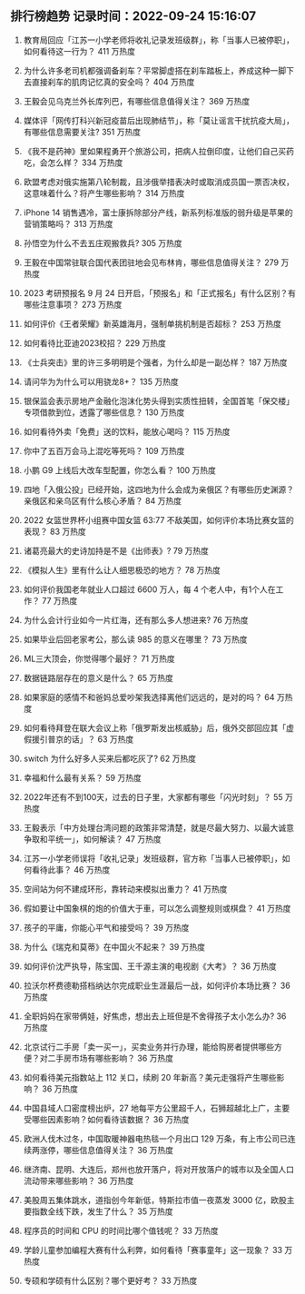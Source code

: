 
## 排行榜趋势 记录时间：2022-09-24 15:16:07
  
  1. 教育局回应「江苏一小学老师将收礼记录发班级群」，称「当事人已被停职」，如何看待这一行为？ 411 万热度
    
  2. 为什么许多老司机都强调备刹车？平常脚虚搭在刹车踏板上，养成这种一脚下去直接刹车的肌肉记忆真的安全吗？ 404 万热度
    
  3. 王毅会见乌克兰外长库列巴，有哪些信息值得关注？ 369 万热度
    
  4. 媒体评「网传打科兴新冠疫苗后出现肺结节」，称「莫让谣言干扰抗疫大局」，有哪些信息需要关注? 351 万热度
    
  5. 《我不是药神》里如果程勇开个旅游公司，把病人拉倒印度，让他们自己买药吃，会怎么样？ 334 万热度
    
  6. 欧盟考虑对俄实施第八轮制裁，且涉俄举措表决时或取消成员国一票否决权，这意味着什么？将产生哪些影响？ 314 万热度
    
  7. iPhone 14 销售遇冷，富士康拆除部分产线，新系列标准版的弱升级是苹果的营销策略吗？ 313 万热度
    
  8. 孙悟空为什么不去五庄观搬救兵? 305 万热度
    
  9. 王毅在中国常驻联合国代表团驻地会见布林肯，哪些信息值得关注？ 279 万热度
    
  10. 2023 考研预报名 9 月 24 日开启，「预报名」和「正式报名」有什么区别？有哪些注意事项？ 273 万热度
    
  11. 如何评价《王者荣耀》新英雄海月，强制单挑机制是否超标？ 253 万热度
    
  12. 如何看待比亚迪2023校招？ 229 万热度
    
  13. 《士兵突击》里的许三多明明是个强者，为什么却是一副怂样？ 187 万热度
    
  14. 请问华为为什么可以用骁龙8+？ 135 万热度
    
  15. 银保监会表示房地产金融化泡沫化势头得到实质性扭转，全国首笔「保交楼」专项借款到位，透露了哪些信息？ 130 万热度
    
  16. 如何看待外卖「免费」送的饮料，能放心喝吗？ 115 万热度
    
  17. 你中了五百万会马上混吃等死吗？ 109 万热度
    
  18. 小鹏 G9 上线后大改车型配置，你怎么看？ 100 万热度
    
  19. 四地「入俄公投」已经开始，这四地为什么会成为亲俄区？有哪些历史渊源？亲俄区和亲乌区有什么核心矛盾？ 84 万热度
    
  20. 2022 女篮世界杯小组赛中国女篮 63:77 不敌美国，如何评价本场比赛女篮的表现？ 83 万热度
    
  21. 诸葛亮最大的史诗加持是不是《出师表》? 79 万热度
    
  22. 《模拟人生》里有什么让人细思极恐的地方？ 78 万热度
    
  23. 如何评价我国老年就业人口超过 6600 万人，每 4 个老人中，有1个人在工作？ 77 万热度
    
  24. 为什么会计行业如今一片红海，还有那么多人想进来? 76 万热度
    
  25. 如果毕业后回老家考公，那么读 985 的意义在哪里？ 73 万热度
    
  26. ML三大顶会，你觉得哪个最好？ 71 万热度
    
  27. 数据链路层存在的意义是什么？ 65 万热度
    
  28. 如果家庭的感情不和爸妈总爱吵架我选择离他们远远的，是对的吗？ 64 万热度
    
  29. 如何看待拜登在联大会议上称「俄罗斯发出核威胁」后，俄外交部回应其「虚假援引普京的话」？ 63 万热度
    
  30. switch 为什么好多人买来后都吃灰了? 62 万热度
    
  31. 幸福和什么最有关系？ 59 万热度
    
  32. 2022年还有不到100天，过去的日子里，大家都有哪些「闪光时刻」？ 55 万热度
    
  33. 王毅表示「中方处理台湾问题的政策非常清楚，就是尽最大努力、以最大诚意争取和平统一」，如何解读？ 47 万热度
    
  34. 江苏一小学老师误将「收礼记录」发班级群，官方称「当事人已被停职」，如何看待此事？ 46 万热度
    
  35. 空间站为何不建成环形，靠转动来模拟出重力？ 41 万热度
    
  36. 假如要让中国象棋的炮的价值大于車，可以怎么调整规则或棋盘？ 41 万热度
    
  37. 孩子的平庸，你能心平气和接受吗？ 39 万热度
    
  38. 为什么《瑞克和莫蒂》在中国火不起来？ 39 万热度
    
  39. 如何评价沈严执导，陈宝国、王千源主演的电视剧《大考》？ 36 万热度
    
  40. 拉沃尔杯费德勒搭档纳达尔完成职业生涯最后一战，如何评价本场比赛？ 36 万热度
    
  41. 全职妈妈在家带俩娃，好焦虑，想出去上班但是不舍得孩子太小怎么办? 36 万热度
    
  42. 北京试行二手房「卖一买一」，买卖业务并行办理，能给购房者提供哪些方便？对二手房市场有哪些影响？ 36 万热度
    
  43. 如何看待美元指数站上 112 关口，续刷 20 年新高？美元走强将产生哪些影响？ 36 万热度
    
  44. 中国县域人口密度榜出炉，27 地每平方公里超千人，石狮超越北上广，主要受哪些因素影响？如何看待该数据？ 36 万热度
    
  45. 欧洲人伐木过冬，中国取暖神器电热毯一个月出口 129 万条，有上市公司已连续两涨停，哪些信息值得关注？ 36 万热度
    
  46. 继济南、昆明、大连后，郑州也放开落户，将对开放落户的城市以及全国人口流动带来哪些影响？ 36 万热度
    
  47. 美股周五集体跳水，道指创今年新低，特斯拉市值一夜蒸发 3000 亿，欧股主要指数全线下跌，发生了什么？ 35 万热度
    
  48. 程序员的时间和 CPU 的时间比哪个值钱呢？ 33 万热度
    
  49. 学龄儿童参加编程大赛有什么利弊，如何看待「赛事童年」这一现象？ 33 万热度
    
  50. 专硕和学硕有什么区别？哪个更好考？ 33 万热度
    